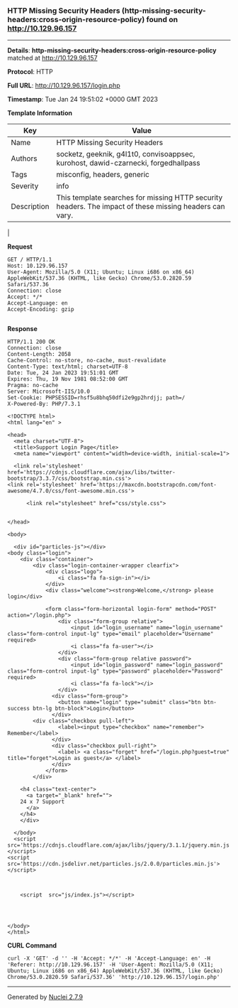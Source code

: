 ### HTTP Missing Security Headers (http-missing-security-headers:cross-origin-resource-policy) found on http://10.129.96.157
---
**Details**: **http-missing-security-headers:cross-origin-resource-policy**  matched at http://10.129.96.157

**Protocol**: HTTP

**Full URL**: http://10.129.96.157/login.php

**Timestamp**: Tue Jan 24 19:51:02 +0000 GMT 2023

**Template Information**

| Key | Value |
|---|---|
| Name | HTTP Missing Security Headers |
| Authors | socketz, geeknik, g4l1t0, convisoappsec, kurohost, dawid-czarnecki, forgedhallpass |
| Tags | misconfig, headers, generic |
| Severity | info |
| Description | This template searches for missing HTTP security headers. The impact of these missing headers can vary.
 |

**Request**
```http
GET / HTTP/1.1
Host: 10.129.96.157
User-Agent: Mozilla/5.0 (X11; Ubuntu; Linux i686 on x86_64) AppleWebKit/537.36 (KHTML, like Gecko) Chrome/53.0.2820.59 Safari/537.36
Connection: close
Accept: */*
Accept-Language: en
Accept-Encoding: gzip


```

**Response**
```http
HTTP/1.1 200 OK
Connection: close
Content-Length: 2058
Cache-Control: no-store, no-cache, must-revalidate
Content-Type: text/html; charset=UTF-8
Date: Tue, 24 Jan 2023 19:51:01 GMT
Expires: Thu, 19 Nov 1981 08:52:00 GMT
Pragma: no-cache
Server: Microsoft-IIS/10.0
Set-Cookie: PHPSESSID=rhsf5u8bhq50dfi2e9gp2hrdjj; path=/
X-Powered-By: PHP/7.3.1

<!DOCTYPE html>
<html lang="en" >

<head>
  <meta charset="UTF-8">
  <title>Support Login Page</title>
  <meta name="viewport" content="width=device-width, initial-scale=1">
  
  <link rel='stylesheet' href='https://cdnjs.cloudflare.com/ajax/libs/twitter-bootstrap/3.3.7/css/bootstrap.min.css'>
<link rel='stylesheet' href='https://maxcdn.bootstrapcdn.com/font-awesome/4.7.0/css/font-awesome.min.css'>

      <link rel="stylesheet" href="css/style.css">

  
</head>

<body>

  <div id="particles-js"></div>
<body class="login">
	<div class="container">
		<div class="login-container-wrapper clearfix">
			<div class="logo">
				<i class="fa fa-sign-in"></i>
			</div>
			<div class="welcome"><strong>Welcome,</strong> please login</div>

			<form class="form-horizontal login-form" method="POST" action="/login.php">
				<div class="form-group relative">
					<input id="login_username" name="login_username" class="form-control input-lg" type="email" placeholder="Username" required>
					<i class="fa fa-user"></i>
				</div>
				<div class="form-group relative password">
					<input id="login_password" name="login_password" class="form-control input-lg" type="password" placeholder="Password" required>
					<i class="fa fa-lock"></i>
				</div>
			  <div class="form-group">
			    <button name="login" type="submit" class="btn btn-success btn-lg btn-block">Login</button>
			  </div>
        <div class="checkbox pull-left">
			    <label><input type="checkbox" name="remember"> Remember</label>
			  </div>
			  <div class="checkbox pull-right">
			    <label> <a class="forget" href="/login.php?guest=true" title="forget">Login as guest</a> </label>
			  </div>
			</form>
		</div>
    
    <h4 class="text-center">
      <a target="_blank" href="">
	24 x 7 Support
      </a>
    </h4>
	</div>

  </body>
  <script src='https://cdnjs.cloudflare.com/ajax/libs/jquery/3.1.1/jquery.min.js'></script>
<script src='https://cdn.jsdelivr.net/particles.js/2.0.0/particles.min.js'></script>

  

    <script  src="js/index.js"></script>




</body>
</html>

```


**CURL Command**
```
curl -X 'GET' -d '' -H 'Accept: */*' -H 'Accept-Language: en' -H 'Referer: http://10.129.96.157' -H 'User-Agent: Mozilla/5.0 (X11; Ubuntu; Linux i686 on x86_64) AppleWebKit/537.36 (KHTML, like Gecko) Chrome/53.0.2820.59 Safari/537.36' 'http://10.129.96.157/login.php'
```
---
Generated by [Nuclei 2.7.9](https://github.com/projectdiscovery/nuclei)